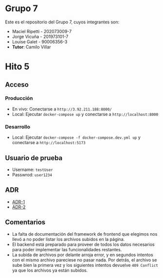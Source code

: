 # Grupo 7

Este es el repositorio del Grupo 7, cuyos integrantes son:
* Maciel Ripetti - 202073009-7
* Jorge Vicuña - 201973101-7
* Louise Galet - 90006356-3
* **Tutor**: Camilo Villar

# Hito 5

## Acceso

### Producción
- En vivo: Conectarse a ``http://3.92.211.188:8000/``
- Local: Ejecutar ``docker-compose up`` y conectarse a ``http://localhost:8000``

### Desarrollo
- Local: Ejecutar ``docker-compose -f docker-compose.dev.yml up`` y conectarse a ``http://localhost:5173``

## Usuario de prueba
- Username: ``testUser``
- Passwrod: ``user1234``

## ADR
- [ADR-1](ADR-1.md)
- [ADR-2](ADR-2.md)

## Comentarios
- La falta de documentación del framework de frontend que elegimos nos llevó a no poder listar los archivos subidos en la página. 
- El backend está preparado para proveer de todos los datos necesarios para poder implementar las funcionalidades restantes.
- La subida de archivos por delante arroja error, y en segundos intentos con el mismo archivo pareciese no pasar nada. Por detrás, el archivo se sube bien la primera vez y los siguientes intentos devuelve ``409 Conflict`` ya que los archivos ya están subidos.